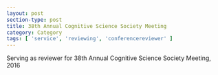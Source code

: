 ```yaml
---
layout: post
section-type: post
title: 38th Annual Cognitive Science Society Meeting
category: Category
tags: [ 'service', 'reviewing', 'conferencereviewer' ]
---
```

Serving as reviewer for 38th Annual Cognitive Science Society Meeting, 2016


